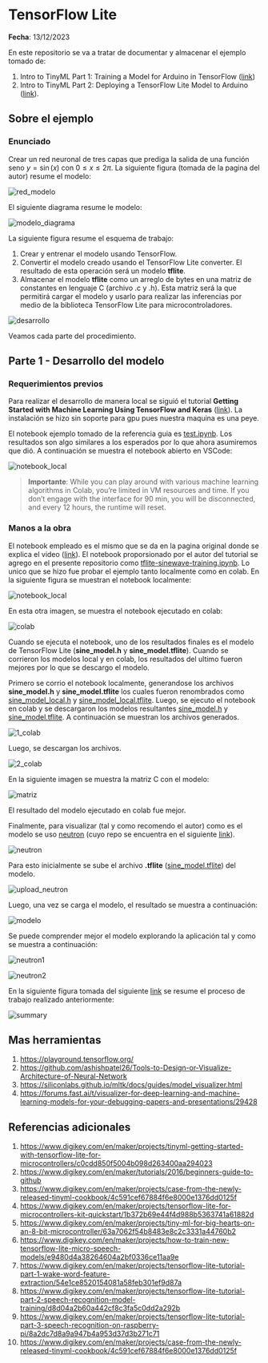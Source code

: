 # TensorFlow Lite

**Fecha**: 13/12/2023

En este repositorio se va a tratar de documentar y almacenar el ejemplo tomado de:
1. Intro to TinyML Part 1: Training a Model for Arduino in TensorFlow ([link](https://www.digikey.com/en/maker/projects/intro-to-tinyml-part-1-training-a-model-for-arduino-in-tensorflow/8f1fc8c0b83d417ab521c48864d2a8ec))
2. Intro to TinyML Part 2: Deploying a TensorFlow Lite Model to Arduino ([link](https://www.digikey.com/en/maker/projects/intro-to-tinyml-part-2-deploying-a-tensorflow-lite-model-to-arduino/59bf2d67256f4b40900a3fa670c14330)). 


## Sobre el ejemplo

### Enunciado

Crear un red neuronal de tres capas que prediga la salida de una función seno $y = \sin(x)$ con $0\leq x \leq 2\pi$. La siguiente figura (tomada de la pagina del autor) resume el modelo:

![red_modelo](network_architecture.png)


El siguiente diagrama resume le modelo:

![modelo_diagrama](network_model.png)

La siguiente figura resume el esquema de trabajo:
1. Crear y entrenar el modelo usando TensorFlow.
2. Convertir el modelo creado usando el TensorFlow Lite converter. El resultado de esta operación será un modelo **tflite**.
3. Almacenar el modelo **tflite** como un arreglo de bytes en una matriz de constantes en lenguaje C (archivo .c y .h). Esta matriz será la que permitirá cargar el modelo y usarlo para realizar las inferencias por medio de la biblioteca TensorFlow Lite para microcontroladores.  

![desarrollo](TFLite.png)

Veamos cada parte del procedimiento.

## Parte 1 - Desarrollo del modelo

### Requerimientos previos

Para realizar el desarrollo de manera local se siguió el tutorial **Getting Started with Machine Learning Using TensorFlow and Keras** ([link](https://www.digikey.com/en/maker/projects/getting-started-with-machine-learning-using-tensorflow-and-keras/0746640deea84313998f5f95c8206e5b)). La instalación se hizo sin soporte para gpu pues nuestra maquina es una peye.

El notebook ejemplo tomado de la referencia guia es [test.ipynb](test.ipynb). Los resultados son algo similares a los esperados por lo que ahora asumiremos que dió. A continuación se muestra el notebook abierto en VSCode:

![notebook_local](notebook_local.png)

> **Importante**: While you can play around with various machine learning algorithms in Colab, you’re limited in VM resources and time. If you don’t engage with the interface for 90 min, you will be disconnected, and every 12 hours, the runtime will reset.

### Manos a la obra

El notebook empleado es el mismo que se da en la pagina original donde se explica el video ([link](https://www.digikey.com/en/maker/projects/intro-to-tinyml-part-1-training-a-model-for-arduino-in-tensorflow/8f1fc8c0b83d417ab521c48864d2a8ec)). El notebook proporsionado por el autor del tutorial se agrego en el presente repositorio como [tflite-sinewave-training.ipynb](tflite_sinewave_training.ipynb).  Lo unico que se hizo fue probar el ejemplo tanto localmente como en colab. En la siguiente figura se muestran el notebook localmente:

![notebook_local](notebook_local.png)

En esta otra imagen, se muestra el notebook ejecutado en colab:

![colab](colab.png)

Cuando se ejecuta el notebook, uno de los resultados finales es el modelo de TensorFlow Lite (**sine_model.h** y **sine_model.tflite**). Cuando se corrieron los modelos local y en colab, los resultados del ultimo fueron mejores por lo que se descargo el modelo. 

Primero se corrio el notebook localmente, generandose los archivos **sine_model.h** y **sine_model.tflite** los cuales fueron renombrados como [sine_model_local.h](sine_model_local.h) y [sine_model_local.tflite](sine_model_local.tflite). Luego, se ejecuto el notebook en colab y se descargaron los modelos resultantes [sine_model.h](sine_model.h) y [sine_model.tflite](sine_model.tflite). A continuación se muestran los archivos generados.

![1_colab](files_colab.png)

Luego, se descargan los archivos.

![2_colab](modeltflite_download.png)

En la siguiente imagen se muestra la matriz C con el modelo:

![matriz](sine_model.png)

El resultado del modelo ejecutado en colab fue mejor.

Finalmente, para visualizar (tal y como recomendo el autor) como es el modelo se uso [neutron](https://netron.app/) (cuyo repo se encuentra en el siguiente [link](https://github.com/lutzroeder/netron)). 

![neutron](neutron.png)

Para esto inicialmente se sube el archivo **.tflite** ([sine_model.tflite](sine_model.tflite)) del modelo. 

![upload_neutron](upload_model.png)

Luego, una vez se carga el modelo, el resultado se muestra a continuación:

![modelo](model.png)

Se puede comprender mejor el modelo explorando la aplicación tal y como se muestra a continuación:

![neutron1](neutron_menu.png)


![neutron2](neutron_menu2.png)

En la siguiente figura tomada del siguiente [link](https://medium.com/swlh/icon-classifier-with-tflite-model-maker-9263c0021f72) se resume el proceso de trabajo realizado anteriormente:

![summary](summary.png)



## Mas herramientas

1. https://playground.tensorflow.org/
2. https://github.com/ashishpatel26/Tools-to-Design-or-Visualize-Architecture-of-Neural-Network
3. https://siliconlabs.github.io/mltk/docs/guides/model_visualizer.html
4. https://forums.fast.ai/t/visualizer-for-deep-learning-and-machine-learning-models-for-your-debugging-papers-and-presentations/29428




## Referencias adicionales

1. https://www.digikey.com/en/maker/projects/tinyml-getting-started-with-tensorflow-lite-for-microcontrollers/c0cdd850f5004b098d263400aa294023
2. https://www.digikey.com/en/maker/tutorials/2016/beginners-guide-to-github
3. https://www.digikey.com/en/maker/projects/case-from-the-newly-released-tinyml-cookbook/4c591cef67884f6e8000e1376dd0125f
4. https://www.digikey.com/en/maker/projects/tensorflow-lite-for-microcontrollers-kit-quickstart/1b372b69e44f4d988b5363741a61882d
5. https://www.digikey.com/en/maker/projects/tiny-ml-for-big-hearts-on-an-8-bit-microcontroller/63a7062f54b8483e8c2c3331a44760b2
6. https://www.digikey.com/en/maker/projects/how-to-train-new-tensorflow-lite-micro-speech-models/e9480d4a38264604a2bf0336ce11aa9e
7. https://www.digikey.com/en/maker/projects/tensorflow-lite-tutorial-part-1-wake-word-feature-extraction/54e1ce8520154081a58feb301ef9d87a
8. https://www.digikey.com/en/maker/projects/tensorflow-lite-tutorial-part-2-speech-recognition-model-training/d8d04a2b60a442cf8c3fa5c0dd2a292b
9. https://www.digikey.com/en/maker/projects/tensorflow-lite-tutorial-part-3-speech-recognition-on-raspberry-pi/8a2dc7d8a9a947b4a953d37d3b271c71
10. https://www.digikey.com/en/maker/projects/case-from-the-newly-released-tinyml-cookbook/4c591cef67884f6e8000e1376dd0125f


